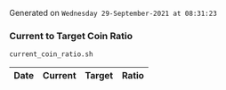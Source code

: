 Generated on `Wednesday 29-September-2021 at 08:31:23`

### Current to Target Coin Ratio
`current_coin_ratio.sh`

Date|Current|Target|Ratio
---|---|---|---

